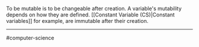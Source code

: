 To be mutable is to be changeable after creation. A variable's mutability depends on how they are defined. [[Constant Variable (CS)|Constant variables]] for example, are immutable after their creation. 

---
#computer-science 